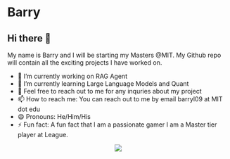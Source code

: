 # Barry

## Hi there 👋 

My name is Barry and I will be starting my Masters @MIT. My Github repo will contain all the exciting projects I have worked on. 

- 🔭 I’m currently working on RAG Agent
- 🌱 I’m currently learning Large Language Models and Quant
- 💬 Feel free to reach out to me for any inquries about my project
- 📫 How to reach me: You can reach out to me by email barryl09 at MIT dot edu
- 😄 Pronouns: He/Him/His
- ⚡ Fun fact: A fun fact that I am a passionate gamer I am a Master tier player at League.

<p align = "center">
  <img src = "https://github-readme-stats.vercel.app/api/top-langs/?username=WeienLi&layout=compact&theme=swift">
</p>
